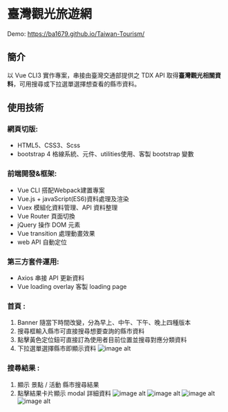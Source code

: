 # 臺灣觀光旅遊網

Demo: https://ba1679.github.io/Taiwan-Tourism/

## 簡介
以 Vue CLI3 實作專案，串接由臺灣交通部提供之 TDX API 取得**臺灣觀光相關資料**，可用搜尋或下拉選單選擇想查看的縣市資料。

## 使用技術
### 網頁切版:
   * HTML5、CSS3、Scss
   * bootstrap 4 格線系統、元件、utilities使用、客製 bootstrap 變數
### 前端開發&框架:
   * Vue CLI 搭配Webpack建置專案
   * Vue.js + javaScript(ES6)資料處理及渲染
   * Vuex 模組化資料管理、API 資料整理
   * Vue Router 頁面切換
   * jQuery 操作 DOM 元素
   * Vue transition 處理動畫效果
   * web API 自動定位
### 第三方套件運用:
   * Axios 串接 API 更新資料
   * Vue loading overlay 客製 loading page

### 首頁 : 

1. Banner 隨當下時間改變，分為早上、中午、下午、晚上四種版本
2. 搜尋框輸入縣市可直接搜尋想要查詢的縣市資料
3. 點擊黃色定位鈕可直接訂為使用者目前位置並搜尋對應分類資料
4. 下拉選單選擇縣市即顯示資料
![image alt](https://upload.cc/i1/2021/11/21/1vORgf.png)

### 搜尋結果 : 
1. 顯示 景點 / 活動 縣市搜尋結果
2. 點擊結果卡片顯示 modal 詳細資料
![image alt](https://upload.cc/i1/2021/11/21/98vG2b.png)
![image alt](https://upload.cc/i1/2021/11/21/YeLXU8.png)
![image alt](https://upload.cc/i1/2021/11/21/JzwAL3.png)
![image alt](https://upload.cc/i1/2021/11/21/M3thbS.png)

